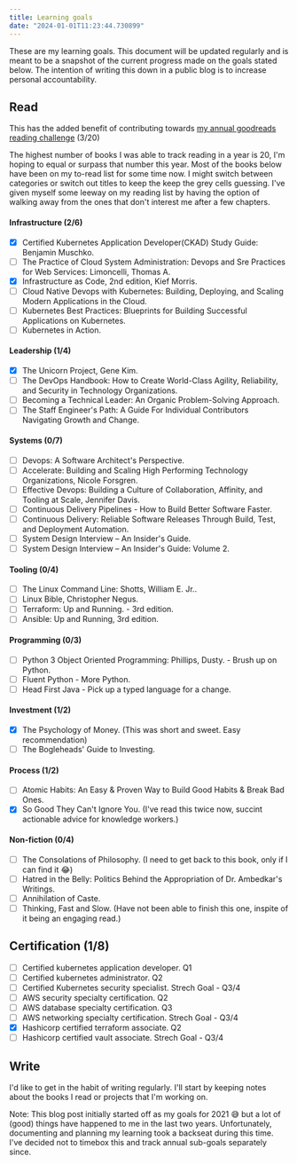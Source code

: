 ```yaml
---
title: Learning goals
date: "2024-01-01T11:23:44.730899"
---
```


These are my learning goals. This document will be updated regularly and is meant to be a snapshot of the current progress made on the goals stated below. The intention of writing this down in a public blog is to increase personal accountability.

## Read

This has the added benefit of contributing towards [my annual goodreads reading challenge](https://www.goodreads.com/user_challenges/49467895 "Jojin's 2024 goodreads reading challenge") (3/20)

The highest number of books I was able to track reading in a year is 20, I'm hoping to equal or surpass that number this year. Most of the books below have been on my to-read list for some time now. I might switch between categories or switch out titles to keep the keep the grey cells guessing. I've given myself some leeway on my reading list by having the option of walking away from the ones that don't interest me after a few chapters.

#### Infrastructure (2/6)

- [X] Certified Kubernetes Application Developer(CKAD) Study Guide: Benjamin Muschko.
- [ ] The Practice of Cloud System Administration: Devops and Sre Practices for Web Services: Limoncelli, Thomas A.
- [X] Infrastructure as Code, 2nd edition, Kief Morris.
- [ ] Cloud Native Devops with Kubernetes: Building, Deploying, and Scaling Modern Applications in the Cloud.
- [ ] Kubernetes Best Practices: Blueprints for Building Successful Applications on Kubernetes.
- [ ] Kubernetes in Action.

#### Leadership (1/4)

- [X] The Unicorn Project, Gene Kim.
- [ ] The DevOps Handbook: How to Create World-Class Agility, Reliability, and Security in Technology Organizations.
- [ ] Becoming a Technical Leader: An Organic Problem-Solving Approach.
- [ ] The Staff Engineer's Path: A Guide For Individual Contributors Navigating Growth and Change.

#### Systems (0/7)

- [ ] Devops: A Software Architect's Perspective.
- [ ] Accelerate: Building and Scaling High Performing Technology Organizations, Nicole Forsgren.
- [ ] Effective Devops: Building a Culture of Collaboration, Affinity, and Tooling at Scale, Jennifer Davis.
- [ ] Continuous Delivery Pipelines - How to Build Better Software Faster.
- [ ] Continuous Delivery: Reliable Software Releases Through Build, Test, and Deployment Automation.
- [ ] System Design Interview – An Insider's Guide.
- [ ] System Design Interview – An Insider's Guide: Volume 2.

#### Tooling (0/4)

- [ ] The Linux Command Line: Shotts, William E. Jr..
- [ ] Linux Bible, Christopher Negus.
- [ ] Terraform: Up and Running. - 3rd edition.
- [ ] Ansible: Up and Running, 3rd edition.

#### Programming (0/3)

- [ ] Python 3 Object Oriented Programming: Phillips, Dusty. - Brush up on Python.
- [ ] Fluent Python - More Python.
- [ ] Head First Java - Pick up a typed language for a change.

#### Investment (1/2)

- [X] The Psychology of Money. (This was short and sweet. Easy recommendation)
- [ ] The Bogleheads' Guide to Investing.

#### Process (1/2)

- [ ] Atomic Habits: An Easy & Proven Way to Build Good Habits & Break Bad Ones.
- [X] So Good They Can't Ignore You. (I've read this twice now, succint actionable advice for knowledge workers.)

#### Non-fiction (0/4)

- [ ] The Consolations of Philosophy. (I need to get back to this book, only if I can find it 😂)
- [ ] Hatred in the Belly: Politics Behind the Appropriation of Dr. Ambedkar's Writings.
- [ ] Annihilation of Caste.
- [ ] Thinking, Fast and Slow. (Have not been able to finish this one, inspite of it being an engaging read.)

## Certification (1/8)

- [ ] Certified kubernetes application developer. Q1
- [ ] Certified kubernetes administrator. Q2
- [ ] Certified Kubernetes security specialist. Strech Goal - Q3/4
- [ ] AWS security specialty certification. Q2
- [ ] AWS database specialty certification. Q3
- [ ] AWS networking specialty certification. Strech Goal - Q3/4
- [X] Hashicorp certified terraform associate. Q2
- [ ] Hashicorp certified vault associate. Strech Goal - Q3/4

## Write
I'd like to get in the habit of writing regularly. I'll start by keeping notes about the books I read or projects that I'm working on.


Note: This blog post initially started off as my goals for 2021 😅 but a lot of (good) things have happened to me in the last two years. Unfortunately, documenting and planning my learning took a backseat during this time. I've decided not to timebox this and track annual sub-goals separately since.
